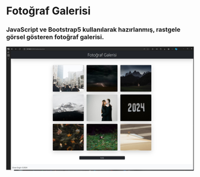 # Fotoğraf Galerisi
### JavaScript ve Bootstrap5 kullanılarak hazırlanmış, rastgele görsel gösteren fotoğraf galerisi.
![JavaScript ve Bootstrap ile hazırlanmış rastgele görsel gösteren fotoğraf galerisi](/4.hafta/preview.jpg)
